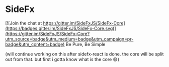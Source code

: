 # SideFx

[![Join the chat at https://gitter.im/SideFxJS/SideFx-Core](https://badges.gitter.im/SideFxJS/SideFx-Core.svg)](https://gitter.im/SideFxJS/SideFx-Core?utm_source=badge&utm_medium=badge&utm_campaign=pr-badge&utm_content=badge)
Be Pure, Be Simple

(will continue working on this after sidefx-react is done. the core will be split out from that. but first i gotta know what is the core :smile:)
